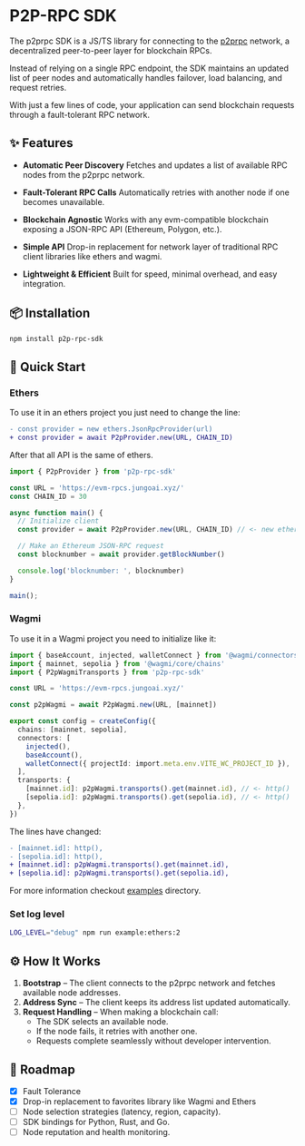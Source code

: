 # P2P-RPC SDK

The p2prpc SDK is a JS/TS library for connecting to the [p2prpc](https://github.com/jungoai/p2p-rpc) network, a decentralized peer-to-peer layer for blockchain RPCs.

Instead of relying on a single RPC endpoint, the SDK maintains an updated list of peer nodes and automatically handles failover, load balancing, and request retries.

With just a few lines of code, your application can send blockchain requests through a fault-tolerant RPC network.

## ✨ Features

- **Automatic Peer Discovery**
  Fetches and updates a list of available RPC nodes from the p2prpc network.

- **Fault-Tolerant RPC Calls**
  Automatically retries with another node if one becomes unavailable.

- **Blockchain Agnostic**
  Works with any evm-compatible blockchain exposing a JSON-RPC API (Ethereum, Polygon, etc.).

- **Simple API**
  Drop-in replacement for network layer of traditional RPC client libraries like ethers and wagmi.

- **Lightweight & Efficient**
  Built for speed, minimal overhead, and easy integration.

## 📦 Installation

```bash
npm install p2p-rpc-sdk
```

## 🚀 Quick Start

### Ethers

To use it in an ethers project you just need to change the line:

```diff
- const provider = new ethers.JsonRpcProvider(url)
+ const provider = await P2pProvider.new(URL, CHAIN_ID)
```

After that all API is the same of ethers.

```typescript
import { P2pProvider } from 'p2p-rpc-sdk'

const URL = 'https://evm-rpcs.jungoai.xyz/'
const CHAIN_ID = 30

async function main() {
  // Initialize client
  const provider = await P2pProvider.new(URL, CHAIN_ID) // <- new ethers.JsonRpcProvider(url)

  // Make an Ethereum JSON-RPC request
  const blocknumber = await provider.getBlockNumber()

  console.log('blocknumber: ', blocknumber)
}

main();
```

### Wagmi

To use it in a Wagmi project you need to initialize like it:

```typescript
import { baseAccount, injected, walletConnect } from '@wagmi/connectors'
import { mainnet, sepolia } from '@wagmi/core/chains'
import { P2pWagmiTransports } from 'p2p-rpc-sdk'

const URL = 'https://evm-rpcs.jungoai.xyz/'

const p2pWagmi = await P2pWagmi.new(URL, [mainnet])

export const config = createConfig({
  chains: [mainnet, sepolia],
  connectors: [
    injected(),
    baseAccount(),
    walletConnect({ projectId: import.meta.env.VITE_WC_PROJECT_ID }),
  ],
  transports: {
    [mainnet.id]: p2pWagmi.transports().get(mainnet.id), // <- http()
    [sepolia.id]: p2pWagmi.transports().get(sepolia.id), // <- http()
  },
})
```

The lines have changed:
```diff
- [mainnet.id]: http(),
- [sepolia.id]: http(),
+ [mainnet.id]: p2pWagmi.transports().get(mainnet.id),
+ [sepolia.id]: p2pWagmi.transports().get(sepolia.id),
```


For more information checkout [examples](https://github.com/jungoai/p2p-rpc-sdk/tree/main/examples) directory.

### Set log level

```bash
LOG_LEVEL="debug" npm run example:ethers:2
```

## ⚙️ How It Works

1. **Bootstrap** – The client connects to the p2prpc network and fetches available node addresses.
2. **Address Sync** – The client keeps its address list updated automatically.
3. **Request Handling** – When making a blockchain call:
    - The SDK selects an available node.
    - If the node fails, it retries with another one.
    - Requests complete seamlessly without developer intervention.

## 🔮 Roadmap

- [x] Fault Tolerance
- [x] Drop-in replacement to favorites library like Wagmi and Ethers
- [ ] Node selection strategies (latency, region, capacity).
- [ ] SDK bindings for Python, Rust, and Go.
- [ ] Node reputation and health monitoring.
